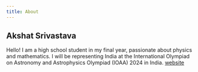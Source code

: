 ```yaml
---
title: About
---
```


## Akshat Srivastava

Hello! I am a high school student in my final year, passionate about physics and mathematics. I will be representing India at the International Olympiad on Astronomy and Astrophysics Olympiad (IOAA) 2024 in India. [website](https://bunchofcellulose.github.io)
